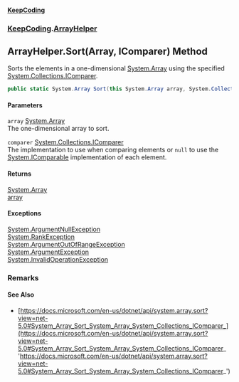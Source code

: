 #### [KeepCoding](index.md 'index')
### [KeepCoding](KeepCoding.md 'KeepCoding').[ArrayHelper](KeepCoding_ArrayHelper.md 'KeepCoding.ArrayHelper')
## ArrayHelper.Sort(Array, IComparer) Method
Sorts the elements in a one-dimensional [System.Array](https://docs.microsoft.com/en-us/dotnet/api/System.Array 'System.Array') using the specified [System.Collections.IComparer](https://docs.microsoft.com/en-us/dotnet/api/System.Collections.IComparer 'System.Collections.IComparer').  
```csharp
public static System.Array Sort(this System.Array array, System.Collections.IComparer comparer);
```
#### Parameters
<a name='KeepCoding_ArrayHelper_Sort(System_Array_System_Collections_IComparer)_array'></a>
`array` [System.Array](https://docs.microsoft.com/en-us/dotnet/api/System.Array 'System.Array')  
The one-dimensional array to sort.
  
<a name='KeepCoding_ArrayHelper_Sort(System_Array_System_Collections_IComparer)_comparer'></a>
`comparer` [System.Collections.IComparer](https://docs.microsoft.com/en-us/dotnet/api/System.Collections.IComparer 'System.Collections.IComparer')  
The implementation to use when comparing elements or `null` to use the [System.IComparable](https://docs.microsoft.com/en-us/dotnet/api/System.IComparable 'System.IComparable') implementation of each element.
  
#### Returns
[System.Array](https://docs.microsoft.com/en-us/dotnet/api/System.Array 'System.Array')  
[array](KeepCoding_ArrayHelper_Sort(System_Array_System_Collections_IComparer).md#KeepCoding_ArrayHelper_Sort(System_Array_System_Collections_IComparer)_array 'KeepCoding.ArrayHelper.Sort(System.Array, System.Collections.IComparer).array')
#### Exceptions
[System.ArgumentNullException](https://docs.microsoft.com/en-us/dotnet/api/System.ArgumentNullException 'System.ArgumentNullException')  
[System.RankException](https://docs.microsoft.com/en-us/dotnet/api/System.RankException 'System.RankException')  
[System.ArgumentOutOfRangeException](https://docs.microsoft.com/en-us/dotnet/api/System.ArgumentOutOfRangeException 'System.ArgumentOutOfRangeException')  
[System.ArgumentException](https://docs.microsoft.com/en-us/dotnet/api/System.ArgumentException 'System.ArgumentException')  
[System.InvalidOperationException](https://docs.microsoft.com/en-us/dotnet/api/System.InvalidOperationException 'System.InvalidOperationException')  
### Remarks
#### See Also
- [https://docs.microsoft.com/en-us/dotnet/api/system.array.sort?view=net-5.0#System_Array_Sort_System_Array_System_Collections_IComparer_](https://docs.microsoft.com/en-us/dotnet/api/system.array.sort?view=net-5.0#System_Array_Sort_System_Array_System_Collections_IComparer_ 'https://docs.microsoft.com/en-us/dotnet/api/system.array.sort?view=net-5.0#System_Array_Sort_System_Array_System_Collections_IComparer_')
